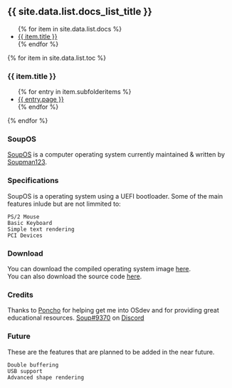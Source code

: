 <h2>{{ site.data.list.docs_list_title }}</h2>
<ul>
   {% for item in site.data.list.docs %}
      <li><a href="https://soupman123.github.io/SoupOS{{ item.url }}">{{ item.title }}</a></li>
   {% endfor %}
</ul>

{% for item in site.data.list.toc %}
    <h3>{{ item.title }}</h3>
      <ul>
        {% for entry in item.subfolderitems %}
          <li><a href="{{ entry.url }}">{{ entry.page }}</a></li>
        {% endfor %}
      </ul>
  {% endfor %}

### SoupOS
[SoupOS](http://github.com) is a computer operating system currently maintained & written by [Soupman123](https://github.com/Soupman123/).

### Specifications
SoupOS is a operating system using a UEFI bootloader. Some of the main features inlude but are not limmited to:
```
PS/2 Mouse
Basic Keyboard
Simple text rendering
PCI Devices
```

### Download
You can download the compiled operating system image [here](https://github.com/Soupman123/SoupOS/raw/master/kernel/bin/SoupOS.img).<br/>
You can also download the source code [here](https://github.com/Soupman123/SoupOS/archive/master.zip).

### Credits
Thanks to [Poncho](https://github.com/Absurdponcho/) for helping get me into OSdev and for providing great educational resources.
[Soup#9370](https://discord.com/users/698622052059316285/) on [Discord](https://discord.com)

### Future
These are the features that are planned to be added in the near future.
```
Double buffering
USB support
Advanced shape rendering
```
